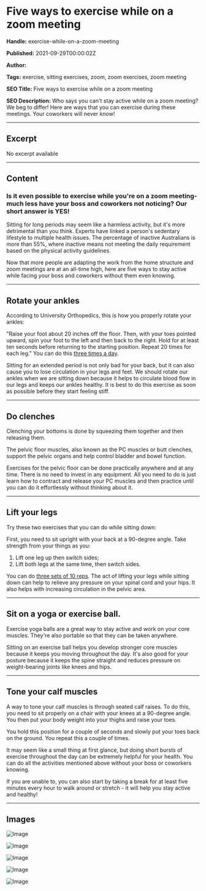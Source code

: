 # Five ways to exercise while on a zoom meeting

**Handle:** exercise-while-on-a-zoom-meeting

**Published:** 2021-09-29T00:00:02Z

**Author:**  

**Tags:** exercise, sitting exercises, zoom, zoom exercises, zoom meeting

**SEO Title:** Five ways to exercise while on a zoom meeting

**SEO Description:** Who says you can't stay active while on a zoom meeting? We beg to differ! Here are ways that you can exercise during these meetings. Your coworkers will never know!

---

## Excerpt

No excerpt available

---

## Content

### Is it even possible to exercise while you're on a zoom meeting- much less have your boss and coworkers not noticing? Our short answer is YES!

Sitting for long periods may seem like a harmless activity, but it's more detrimental than you think. Experts have linked a person's sedentary lifestyle to multiple health issues. The percentage of inactive Australians is more than 55%, where inactive means not meeting the daily requirement based on the physical activity guidelines.

Now that more people are adapting the work from the home structure and zoom meetings are at an all-time high, here are five ways to stay active while facing your boss and coworkers without them even knowing.

---

## Rotate your ankles

According to University Orthopedics, this is how you properly rotate your ankles:

"Raise your foot about 20 inches off the floor. Then, with your toes pointed upward, spin your foot to the left and then back to the right. Hold for at least ten seconds before returning to the starting position. Repeat 20 times for each leg." You can do this [three times a day](https://www.webmd.com/pain-management/ankle-sprain-exercises#:~:text=Move%20your%20ankle%20in%20circles,to%20point%20to%20your%20face.).

Sitting for an extended period is not only bad for your back, but it can also cause you to lose circulation in your legs and feet. We should rotate our ankles when we are sitting down because it helps to circulate blood flow in our legs and keeps our ankles healthy. It is best to do this exercise as soon as possible before they start feeling stiff.

---

## Do clenches

Clenching your bottoms is done by squeezing them together and then releasing them.

The pelvic floor muscles, also known as the PC muscles or butt clenches, support the pelvic organs and help control bladder and bowel function.

Exercises for the pelvic floor can be done practically anywhere and at any time. There is no need to invest in any equipment. All you need to do is just learn how to contract and release your PC muscles and then practice until you can do it effortlessly without thinking about it.

---

## Lift your legs

Try these two exercises that you can do while sitting down:

First, you need to sit upright with your back at a 90-degree angle. Take strength from your things as you:
1) Lift one leg up then switch sides;
2) Lift both legs at the same time, then switch sides.

You can do [three sets of 10 reps](https://www.coachmag.co.uk/exercises/abs-workout/172/instant-six-pack-fix-bench-leg-raises#:~:text=Shoot%20for%20three%20sets%20of,right%20angles%20when%20you%20lift.). The act of lifting your legs while sitting down can help to relieve any pressure on your spinal cord and your hips. It also helps with increasing circulation in the pelvic area.

---

## Sit on a yoga or exercise ball.

Exercise yoga balls are a great way to stay active and work on your core muscles. They're also portable so that they can be taken anywhere.

Sitting on an exercise ball helps you develop stronger core muscles because it keeps you moving throughout the day. It's also good for your posture because it keeps the spine straight and reduces pressure on weight-bearing joints like knees and hips.

---

## Tone your calf muscles

A way to tone your calf muscles is through seated calf raises. To do this, you need to sit properly on a chair with your knees at a 90-degree angle. You then put your body weight into your thighs and raise your toes.

You hold this position for a couple of seconds and slowly put your toes back on the ground. You repeat this a couple of times.

It may seem like a small thing at first glance, but doing short bursts of exercise throughout the day can be extremely helpful for your health. You can do all the activities mentioned above without your boss or coworkers knowing.

If you are unable to, you can also start by taking a break for at least five minutes every hour to walk around or stretch - it will help you stay active and healthy!

---

## Images

![Image](undefined)

![Image](undefined)

![Image](undefined)

![Image](undefined)

![Image](undefined)

